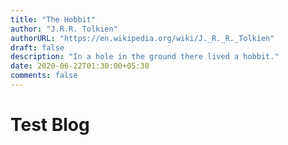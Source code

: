 ```yaml
---
title: "The Hobbit"
author: "J.R.R. Tolkien"
authorURL: "https://en.wikipedia.org/wiki/J._R._R._Tolkien"
draft: false
description: "In a hole in the ground there lived a hobbit."
date: 2020-06-22T01:30:00+05:30
comments: false
---
```


# Test Blog